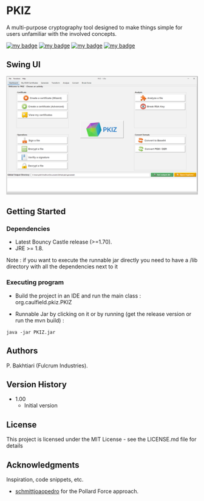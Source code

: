 # PKIZ

A multi-purpose cryptography tool designed to make things simple for users unfamiliar with the involved concepts.

[![my badge](https://badgen.net/badge/Java/1.8%2B/blue?icon=java)](https://github.com/FulcrumIndustries/pkiz)
[![my badge](https://badgen.net/badge/License/MIT/black?icon=license)](https://github.com/FulcrumIndustries/pkiz)
[![my badge](https://badgen.net/badge/Bouncy%20Castle/1.70%2B/orange?icon=BC)](https://github.com/FulcrumIndustries/pkiz)
[![my badge](https://badgen.net/badge/Release/1.00a/green?icon=version)](https://github.com/FulcrumIndustries/pkiz)

## Swing UI

![Smart UI](https://github.com/FulcrumIndustries/sharedImages/blob/main/pkizzz.PNG?raw=true)

## Getting Started

### Dependencies

* Latest Bouncy Castle release (>=1.70).
* JRE >= 1.8.

Note : if you want to execute the runnable jar directly you need to have a /lib directory with all the dependencies next to it

### Executing program

* Build the project in an IDE and run the main class : org.caulfield.pkiz.PKIZ

* Runnable Jar by clicking on it or by running (get the release version or run the mvn build) :
```
java -jar PKIZ.jar
```

## Authors

P. Bakhtiari (Fulcrum Industries).

## Version History

* 1.00
    * Initial version
    
## License

This project is licensed under the MIT License - see the LICENSE.md file for details

## Acknowledgments

Inspiration, code snippets, etc.
* [schmittjoaopedro](https://github.com/schmittjoaopedro/rsa) for the Pollard Force approach.
